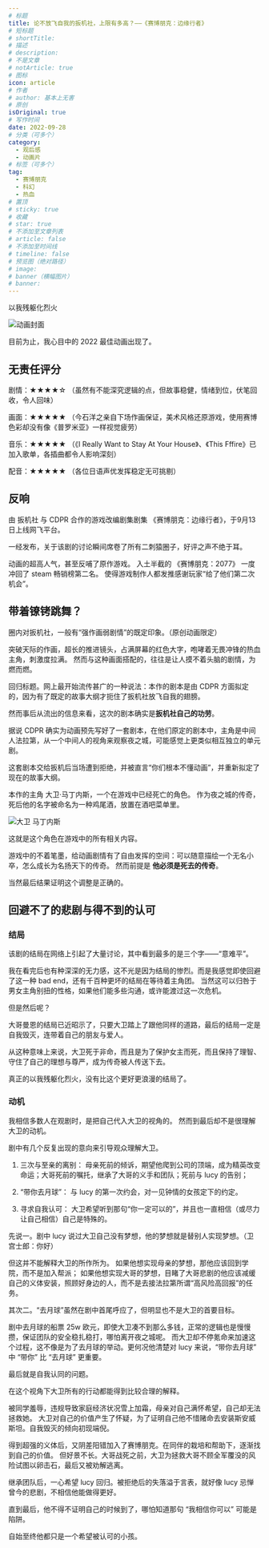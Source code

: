```yaml
---
# 标题
title: 论不放飞自我的扳机社，上限有多高？——《赛博朋克：边缘行者》
# 短标题
# shortTitle: 
# 描述
# description: 
# 不是文章
# notArticle: true
# 图标
icon: article
# 作者
# author: 基本上无害
# 原创
isOriginal: true
# 写作时间
date: 2022-09-28
# 分类（可多个）
category:
  - 观后感
  - 动画片
# 标签（可多个）
tag:
  - 赛博朋克
  - 科幻
  - 热血
# 置顶
# sticky: true
# 收藏
# star: true
# 不添加至文章列表
# article: false
# 不添加至时间线
# timeline: false
# 预览图（绝对路径）
# image: 
# banner（横幅图片）
# banner: 
---
```


以我残躯化烈火

<!-- more -->

![动画封面](./img/cyberpunk_2.jpeg "动画主宣传图")

目前为止，我心目中的 2022 最佳动画出现了。

## 无责任评分

剧情：★★★★☆
（虽然有不能深究逻辑的点，但故事稳健，情绪到位，伏笔回收，令人回味）

画面：★★★★★
（今石洋之亲自下场作画保证，美术风格还原游戏，使用赛博色彩却没有像《普罗米亚》一样视觉疲劳）

音乐：★★★★★
（《I Really Want to Stay At Your House》、《This Fffire》已加入歌单，各插曲都令人影响深刻）

配音：★★★★★
（各位日语声优发挥稳定无可挑剔）

## 反响

由 扳机社 与 CDPR 合作的游戏改编剧集剧集 《赛博朋克：边缘行者》，于9月13日上线网飞平台。

一经发布，关于该剧的讨论瞬间席卷了所有二刺猿圈子，好评之声不绝于耳。

动画的超高人气，甚至反哺了原作游戏。
入土半截的 《赛博朋克：2077》 一度冲回了 steam 畅销榜第二名。
使得游戏制作人都发推感谢玩家“给了他们第二次机会”。

## 带着镣铐跳舞？

圈内对扳机社，一般有“强作画弱剧情”的既定印象。（原创动画限定）

突破天际的作画，超长的推进镜头，占满屏幕的红色大字，咆哮着无畏冲锋的热血主角，刺激度拉满。
然而与这种画面搭配的，往往是让人摸不着头脑的剧情，为燃而燃。

回归标题。网上最开始流传甚广的一种说法：本作的剧本是由 CDPR 方面拟定的，因为有了既定的故事大纲才扼住了扳机社放飞自我的翅膀。

然而事后从流出的信息来看，这次的剧本确实是**扳机社自己的功劳**。

据说 CDPR 确实为动画预先写好了一套剧本，在他们原定的剧本中，主角是中间人法拉第，从一个中间人的视角来观察夜之城，可能感觉上更类似相互独立的单元剧。

这套剧本交给扳机后当场遭到拒绝，并被直言“你们根本不懂动画”，并重新拟定了现在的故事大纲。

本作的主角 大卫·马丁内斯，一个在游戏中已经死亡的角色。
作为夜之城的传奇，死后他的名字被命名为一种鸡尾酒，放置在酒吧菜单里。

![大卫 马丁内斯](./img/cyberpunk_3.jpeg "大卫 马丁内斯")

这就是这个角色在游戏中的所有相关内容。

游戏中的不着笔墨，给动画剧情有了自由发挥的空间：可以随意描绘一个无名小卒，怎么成长为名扬天下的传奇。
然而前提是 **他必须是死去的传奇**。

当然最后结果证明这个调整是正确的。

## 回避不了的悲剧与得不到的认可

### 结局

该剧的结局在网络上引起了大量讨论，其中看到最多的是三个字——“意难平”。

我在看完后也有种深深的无力感，这不光是因为结局的惨烈。而是我感觉即使回避了这一种 bad end，还有千百种更坏的结局在等待着主角团。
当然这可以归咎于男女主角别扭的性格，如果他们能多些沟通，或许能渡过这一次危机。

但是然后呢？

大哥曼恩的结局已近昭示了，只要大卫踏上了跟他同样的道路，最后的结局一定是自我毁灭，连带着自己的朋友与爱人。

从这种意味上来说，大卫死于非命，而且是为了保护女主而死，而且保持了理智、守住了自己的理想与尊严，成为传奇被人传送下去。

真正的以我残躯化烈火，没有比这个更好更浪漫的结局了。

### 动机

我相信多数人在观剧时，是把自己代入大卫的视角的。
然而到最后却不是很理解大卫的动机。

剧中有几个反复出现的意向来引导观众理解大卫。

1. 三次与至亲的离别：
母亲死前的倾诉，期望他爬到公司的顶端，成为精英改变命运；大哥死前的嘱托，继承了大哥的义手和团队；死前与 lucy 的告别；

2. “带你去月球”：
与 lucy 的第一次约会，对一见钟情的女孩定下的约定。

3. 寻求自我认可：
大卫希望听到那句“你一定可以的”，并且也一直相信（或尽力让自己相信）自己是特殊的。

先说一。剧中 lucy 说过大卫自己没有梦想，他的梦想就是替别人实现梦想。（卫宫士郎：你好）

但这并不能解释大卫的所作所为。
如果他想实现母亲的梦想，那他应该回到学院，而不是加入帮派；
如果他想实现大哥的梦想，目睹了大哥悲剧的他应该减缓自己的义体安装，照顾好身边的人，而不是去接法拉第所谓“高风险高回报”的任务。

其次二。“去月球”虽然在剧中首尾呼应了，但明显也不是大卫的首要目标。

剧中去月球的船票 25w 欧元，即使大卫凑不到那么多钱，正常的逻辑也是慢慢攒，保证团队的安全稳扎稳打，哪怕离开夜之城呢。
而大卫却不停氪命来加速这个过程，这不像是为了去月球的举动。更何况他清楚对 lucy 来说，“带你去月球” 中 “带你” 比 “去月球” 更重要。

最后就是自我认同的问题。

在这个视角下大卫所有的行动都能得到比较合理的解释。

被同学羞辱，违规导致家庭经济状况雪上加霜，母亲对自己满怀希望，自己却无法拯救她。
大卫对自己的价值产生了怀疑，为了证明自己他不惜赌命去安装斯安威斯坦。自我毁灭的倾向初现端倪。

得到超强的义体后，又阴差阳错加入了赛博朋克。在同伴的栽培和帮助下，逐渐找到自己的价值。
但好景不长。大哥战死之前，大卫为拯救大哥不顾全军覆没的风险试图以卵击石，最后又被劝解逃离。

继承团队后，一心希望 lucy 回归。被拒绝后的失落溢于言表，就好像 lucy 忌惮曾今的悲剧，不相信他能做得更好。

直到最后，他不得不证明自己的时候到了，哪怕知道那句 “我相信你可以” 可能是陷阱。

自始至终他都只是一个希望被认可的小孩。

